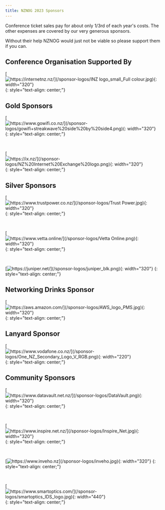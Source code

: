 ```yaml
---
title: NZNOG 2023 Sponsors
---
```


Conference ticket sales pay for about only 1/3rd of each year's costs. The other expenses are covered by our very generous sponsors.

Without their help NZNOG would just not be viable so please support them if you can.

## Conference Organisation Supported By
[![https://internetnz.nz/](/sponsor-logos/INZ logo_small_Full colour.jpg){: width="320"}](https://internetnz.nz/)
{: style="text-align: center;"}

## Gold Sponsors
[![https://www.gowifi.co.nz/](/sponsor-logos/gowifi+streakwave%20side%20by%20side4.png){: width="320"}](https://www.gowifi.co.nz/)
{: style="text-align: center;"}

<br />

[![https://ix.nz/](/sponsor-logos/NZ%20Internet%20Exchange%20logo.png){: width="320"}](https://ix.nz/)
{: style="text-align: center;"}


## Silver Sponsors

[![https://www.trustpower.co.nz/](/sponsor-logos/Trust Power.jpg){: width="320"}](https://www.trustpower.co.nz/)
{: style="text-align: center;"}

<br />

[![https://www.vetta.online/](/sponsor-logos/Vetta Online.png){: width="320"}](https://www.vetta.online/)
{: style="text-align: center;"}

<br />

[![https://juniper.net/](/sponsor-logos/juniper_blk.png){: width="320"}](https://juniper.net/)
{: style="text-align: center;"}

## Networking Drinks Sponsor

[![https://aws.amazon.com/](/sponsor-logos/AWS_logo_PMS.jpg){: width="320"}](https://aws.amazon.com/)
{: style="text-align: center;"}

## Lanyard Sponsor

[![https://www.vodafone.co.nz/](/sponsor-logos/One_NZ_Secondary_Logo_V_RGB.png){: width="220"}](https://www.vodafone.co.nz/)
{: style="text-align: center;"}

## Community Sponsors

[![https://www.datavault.net.nz/](/sponsor-logos/DataVault.png){: width="320"}](https://www.datavault.net.nz/)
{: style="text-align: center;"}

<br />

[![https://www.inspire.net.nz/](/sponsor-logos/Inspire_Net.jpg){: width="320"}](https://www.inspire.net.nz/)
{: style="text-align: center;"}

<br />

[![https://www.inveho.nz](/sponsor-logos/inveho.jpg){: width="320"}](https://www.inveho.nz/)
{: style="text-align: center;"}

<br />

[![https://www.smartoptics.com/](/sponsor-logos/smartoptics_IDS_logo.jpg){: width="440"}](https://www.smartoptics.com/)
{: style="text-align: center;"}

